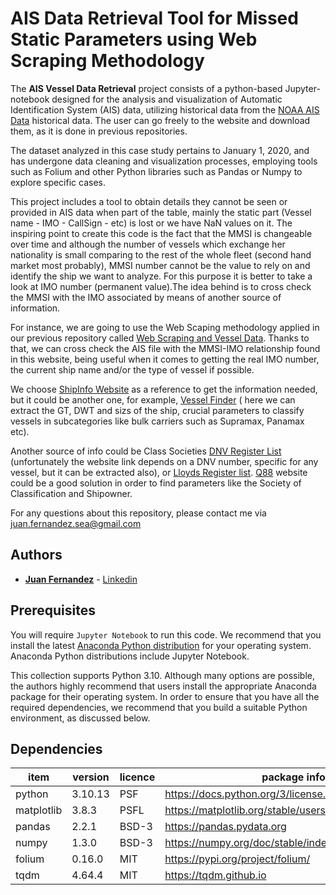 # AIS Data Retrieval Tool for Missed Static Parameters using Web Scraping Methodology

The **AIS Vessel Data Retrieval** project consists of a python-based Jupyter-notebook designed for the analysis and visualization of Automatic Identification System (AIS) data, utilizing historical data from the [NOAA AIS Data](https://coast.noaa.gov/htdata/CMSP/AISDataHandler/2020/index.html) historical data. The user can go freely to the website and download them, as it is done in previous repositories. 

The dataset analyzed in this case study pertains to January 1, 2020, and has undergone data cleaning and visualization processes, employing tools such as Folium and other Python libraries such as Pandas or Numpy to explore specific cases.


This project includes a tool to obtain details they cannot be seen or provided in AIS data when part of the table, mainly the static part (Vessel name - IMO - CallSign - etc) is lost or we have NaN values on it. The inspiring point to create this code is the fact that the MMSI is changeable over time and although the number of vessels which  exchange her nationality is small comparing to the rest of the whole fleet (second hand market most probably), MMSI number cannot be the value to rely on and identify the ship we want to analyze. For this purpose it is better to take a look at IMO number (permanent value).The idea behind is to cross check the MMSI with the IMO associated by means of another source of information. 

For instance, we are going to use the Web Scaping methodology applied in our previous repository called [Web Scraping and Vessel Data](https://github.com/SeaGraphData/Web-Scraping-ShipInfo). Thanks to that, we can cross check the AIS file with the MMSI-IMO relationship found in this website, being useful when it comes to getting the real IMO number, the current ship name and/or the type of vessel if possible. 

We choose [ShipInfo Website](https://shipinfo.net) as a reference to get the information needed, but it could be another one, for example, [Vessel Finder](https://www.vesselfinder.com/vessels) ( here we can extract the GT, DWT and sizs of the ship, crucial parameters to classify vessels in subcategories like bulk carriers such as Supramax, Panamax etc). 

Another source of info could be Class Societies [DNV Register List](https://vesselregister.dnv.com/vesselregister) (unfortunately the website link depends on a DNV number, specific for any vessel, but it can be extracted also), or [Lloyds Register list](https://www.lr.org/en/about-us/who-we-are/lr-ships-in-class/). [Q88](https://www.q88.com/ViewShip.aspx?imo=9796975) website could be a good solution in order to find parameters like the Society of Classification and Shipowner.


For any questions about this repository, please contact me via juan.fernandez.sea@gmail.com

## Authors

* [**Juan Fernandez**](mailto://juan.fernandez.sea@gmail.com) - [Linkedin](https://www.linkedin.com/in/juan-fernandez-martinez/)



## Prerequisites

You will require `Jupyter Notebook` to run this code. We recommend that you install 
the latest [Anaconda Python distribution](https://www.anaconda.com/) for your 
operating system. Anaconda Python distributions include Jupyter Notebook.


This collection supports Python 3.10. Although many options are possible, the 
authors highly recommend that users install the appropriate Anaconda package 
for their operating system. In order to ensure that you have all the required 
dependencies, we recommend that you build a suitable Python environment, as 
discussed below.


## Dependencies

|item|version|licence|package info|
|---|---|---|---|
|python|3.10.13|PSF|https://docs.python.org/3/license.html|
|matplotlib|3.8.3|PSFL|https://matplotlib.org/stable/users/project/license.html|
|pandas|2.2.1|BSD-3|https://pandas.pydata.org|
|numpy|1.3.0|BSD-3|https://numpy.org/doc/stable/index.html|
|folium|0.16.0|MIT|https://pypi.org/project/folium/|
|tqdm|4.64.4|MIT|https://tqdm.github.io|





